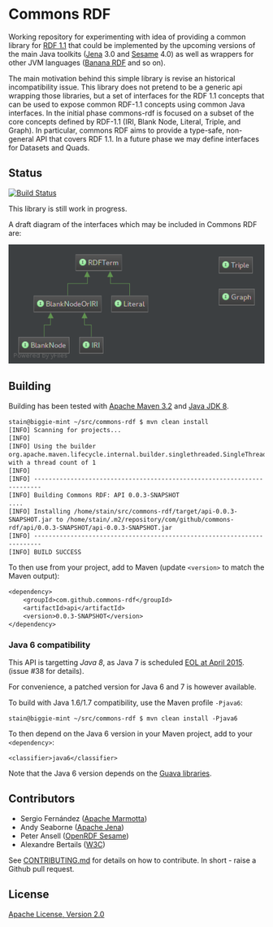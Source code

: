 # Commons RDF

Working repository for experimenting with idea of providing a common library for [RDF 1.1](http://www.w3.org/TR/rdf11-concepts/) that could be implemented by the upcoming versions of the main Java toolkits ([Jena](http://jena.apache.org) 3.0 and [Sesame](http://openrdf.callimachus.net) 4.0) as well as wrappers for other JVM languages ([Banana RDF](https://github.com/w3c/banana-rdf) and so on).

The main motivation behind this simple library is revise an historical incompatibility issue. This library does not pretend to be a generic api wrapping those libraries, but a set of interfaces for the RDF 1.1 concepts that can be used to expose common RDF-1.1 concepts using common Java interfaces. In the initial phase commons-rdf is focused on a subset of the core concepts defined by RDF-1.1 (IRI, Blank Node, Literal, Triple, and Graph). In particular, commons RDF aims to provide a type-safe, non-general API that covers RDF 1.1. In a future phase we may define interfaces for Datasets and Quads.

## Status

[![Build Status](https://secure.travis-ci.org/commons-rdf/commons-rdf.svg?branch=master)](https://travis-ci.org/commons-rdf/commons-rdf)

This library is still work in progress.

A draft diagram of the interfaces which may be included in Commons RDF are:

![commons-rdf class diagram](src/main/resources/commons-rdf-class-diagram.png "commons-rdf class diagram")

## Building

Building has been tested with [Apache Maven 3.2](http://maven.apache.org/download.cgi) and [Java JDK 8](http://www.oracle.com/technetwork/java/javase/downloads/).

    stain@biggie-mint ~/src/commons-rdf $ mvn clean install
    [INFO] Scanning for projects...
    [INFO] 
    [INFO] Using the builder org.apache.maven.lifecycle.internal.builder.singlethreaded.SingleThreadedBuilder with a thread count of 1
    [INFO]                                                                         
    [INFO] ------------------------------------------------------------------------
    [INFO] Building Commons RDF: API 0.0.3-SNAPSHOT
    ....
    [INFO] Installing /home/stain/src/commons-rdf/target/api-0.0.3-SNAPSHOT.jar to /home/stain/.m2/repository/com/github/commons-rdf/api/0.0.3-SNAPSHOT/api-0.0.3-SNAPSHOT.jar
    [INFO] ------------------------------------------------------------------------
    [INFO] BUILD SUCCESS

To then use from your project, add to Maven (update `<version>` to match the Maven output):

    <dependency>
        <groupId>com.github.commons-rdf</groupId>
        <artifactId>api</artifactId>
        <version>0.0.3-SNAPSHOT</version>
    </dependency>
    
    
### Java 6 compatibility

This API is targetting *Java 8*, as Java 7 is scheduled [EOL at April 2015](http://www.oracle.com/technetwork/java/javase/eol-135779.html). (issue #38 for details). 

For convenience, a patched version for Java 6 and 7 is however available.

To build with Java 1.6/1.7 compatibility, use the Maven profile `-Pjava6`:

    stain@biggie-mint ~/src/commons-rdf $ mvn clean install -Pjava6

To then depend on the Java 6 version in your Maven project, add to your `<dependency>`:

    <classifier>java6</classifier>

Note that the Java 6 version depends on the [Guava libraries](https://code.google.com/p/guava-libraries/).


## Contributors

* Sergio Fernández ([Apache Marmotta](http://marmotta.apache.org))
* Andy Seaborne ([Apache Jena](http://jena.apache.org))
* Peter Ansell ([OpenRDF Sesame](http://openrdf.callimachus.net))
* Alexandre Bertails ([W3C](http://www.w3.org))


See [CONTRIBUTING.md](CONTRIBUTING.md) for details on how to contribute. In short - raise a Github pull request.

## License

[Apache License, Version 2.0](http://www.apache.org/licenses/LICENSE-2.0.html)

